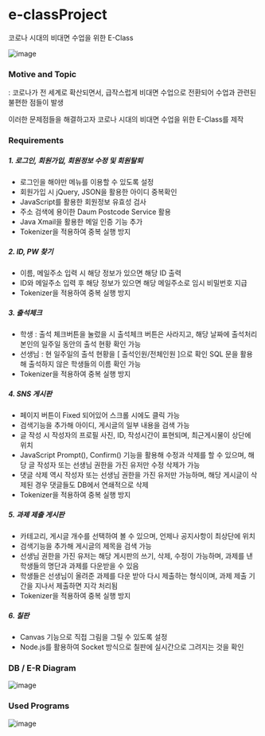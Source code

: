 # e-classProject
코로나 시대의 비대면 수업을 위한 E-Class

![image](https://user-images.githubusercontent.com/80930401/114672140-c3e50a00-9d3f-11eb-8636-d0e47587c660.png)

### Motive and Topic
: 코로나가 전 세계로 확산되면서, 급작스럽게 비대면 수업으로 전환되어 수업과 관련된 불편한 점들이 발생

 이러한 문제점들을 해결하고자 코로나 시대의 비대면 수업을 위한 E-Class를 제작 

### Requirements
  ##### 1. 로그인, 회원가입, 회원정보 수정 및 회원탈퇴 
  - 로그인을 해야만 메뉴를 이용할 수 있도록 설정
  - 회원가입 시 jQuery, JSON을 활용한 아이디 중복확인 
  - JavaScript를 활용한 회원정보 유효성 검사
  - 주소 검색에 용이한 Daum Postcode Service 활용
  - Java Xmail을 활용한 메일 인증 기능 추가
  - Tokenizer을 적용하여 중복 실행 방지


  ##### 2. ID, PW 찾기
  - 이름, 메일주소 입력 시 해당 정보가 있으면 해당 ID 출력
  - ID와 메일주소 입력 후 해당 정보가 있으면 해당 메일주소로 임시 비밀번호 지급
  - Tokenizer을 적용하여 중복 실행 방지


  ##### 3. 출석체크
  - 학생 : 출석 체크버튼을 눌렀을 시 출석체크 버튼은 사라지고, 해당 날짜에 출석처리 본인의 일주일 동안의 출석 현황 확인 가능 
  - 선생님 : 현 일주일의 출석 현황을 [ 출석인원/전체인원 ]으로 확인 SQL 문을 활용해 출석하지 않은 학생들의 이름 확인 가능 
  - Tokenizer을 적용하여 중복 실행 방지
  

  ##### 4. SNS 게시판
  - 페이지 버튼이 Fixed 되어있어 스크롤 시에도 클릭 가능
  - 검색기능을 추가해 아이디, 게시글의 일부 내용을 검색 가능 
  - 글 작성 시 작성자의 프로필 사진, ID, 작성시간이 표현되며, 최근게시물이 상단에 위치
  - JavaScript Prompt(), Confirm() 기능을 활용해 수정과 삭제를 할 수 있으며, 해당 글 작성자 또는 선생님 권한을 가진 유저만 수정 삭제가 가능
  - 댓글 삭제 역시 작성자 또는 선생님 권한을 가진 유저만 가능하며, 해당 게시글이 삭제된 경우 댓글들도 DB에서 연쇄적으로 삭제
  - Tokenizer을 적용하여 중복 실행 방지

  ##### 5. 과제 제출 게시판
  - 카테고리, 게시글 개수를 선택하여 볼 수 있으며, 언제나 공지사항이 최상단에 위치
  - 검색기능을 추가해 게시글의 제목을 검색 가능
  - 선생님 권한을 가진 유저는 해당 게시판의 쓰기, 삭제, 수정이 가능하며, 과제를 낸 학생들의 명단과 과제를 다운받을 수 있음
  - 학생들은 선생님이 올려준 과제를 다운 받아 다시 제출하는 형식이며, 과제 제출 기간을 지나서 제출하면 지각 처리됨
  - Tokenizer을 적용하여 중복 실행 방지

  ##### 6. 칠판
  - Canvas 기능으로 직접 그림을 그릴 수 있도록 설정
  - Node.js를 활용하여 Socket 방식으로 칠판에 실시간으로 그려지는 것을 확인


### DB / E-R Diagram
![image](https://user-images.githubusercontent.com/80930401/114672494-2b02be80-9d40-11eb-9df0-4e14f86740f5.png)

 
### Used Programs
![image](https://user-images.githubusercontent.com/80930401/114672516-3229cc80-9d40-11eb-8a08-d9027959054c.png)





